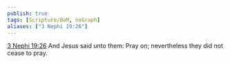 ```yaml
---
publish: true
tags: [Scripture/BoM, noGraph]
aliases: ["3 Nephi 19:26"]
---
```

[3 Nephi 19:26](https://churchofjesuschrist.org/study/scriptures/bofm/3-ne/19?lang=eng&id=p26#p26) And Jesus said unto them: Pray on; nevertheless they did not cease to pray.
